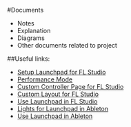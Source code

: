 #Documents

- Notes
- Explanation
- Diagrams
- Other documents related to project

##Useful links:

- [Setup Launchpad for FL Studio](https://support.novationmusic.com/hc/en-gb/articles/206862339-How-do-I-set-up-my-Launchpad-S-or-original-Launchpad-with-FL-Studio-)
- [Performance Mode](https://www.image-line.com/support/FLHelp/html/playlist_performance.htm)
- [Custom Controller Page for FL Studio](https://freaksolid.wordpress.com/2013/05/09/creating-a-custom-launchpad-controller-page-for-fl-studio-11/)
- [Custom Layout for FL Studio](http://forum.image-line.com/viewtopic.php?f=1914&t=92193)
- [Use Launchpad in FL Studio](http://forum.image-line.com/viewtopic.php?f=1914&t=87521)
- [Lights for Launchpad in Ableton](https://www.youtube.com/watch?v=W7PHDTRhUQk)
- [Use Launchpad in Ableton](https://www.youtube.com/watch?v=uIo4Wp4-HWI)

